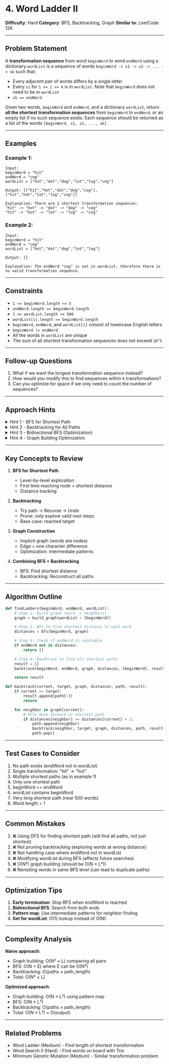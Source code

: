 # 4. Word Ladder II

**Difficulty**: Hard
**Category**: BFS, Backtracking, Graph
**Similar to**: LeetCode 126

---

## Problem Statement

A **transformation sequence** from word `beginWord` to word `endWord` using a dictionary `wordList` is a sequence of words `beginWord -> s1 -> s2 -> ... -> sk` such that:

- Every adjacent pair of words differs by a single letter
- Every `si` for `1 <= i <= k` is in `wordList`. Note that `beginWord` does not need to be in `wordList`
- `sk == endWord`

Given two words, `beginWord` and `endWord`, and a dictionary `wordList`, return **all the shortest transformation sequences** from `beginWord` to `endWord`, or an empty list if no such sequence exists. Each sequence should be returned as a list of the words `[beginWord, s1, s2, ..., sk]`.

---

## Examples

### Example 1:
```
Input:
beginWord = "hit"
endWord = "cog"
wordList = ["hot","dot","dog","lot","log","cog"]

Output: [["hit","hot","dot","dog","cog"],["hit","hot","lot","log","cog"]]

Explanation: There are 2 shortest transformation sequences:
"hit" -> "hot" -> "dot" -> "dog" -> "cog"
"hit" -> "hot" -> "lot" -> "log" -> "cog"
```

### Example 2:
```
Input:
beginWord = "hit"
endWord = "cog"
wordList = ["hot","dot","dog","lot","log"]

Output: []

Explanation: The endWord "cog" is not in wordList, therefore there is no valid transformation sequence.
```

---

## Constraints

- `1 <= beginWord.length <= 5`
- `endWord.length == beginWord.length`
- `1 <= wordList.length <= 500`
- `wordList[i].length == beginWord.length`
- `beginWord`, `endWord`, and `wordList[i]` consist of lowercase English letters
- `beginWord != endWord`
- All the words in `wordList` are unique
- The sum of all shortest transformation sequences does not exceed `10^5`

---

## Follow-up Questions

1. What if we want the longest transformation sequence instead?
2. How would you modify this to find sequences within k transformations?
3. Can you optimize for space if we only need to count the number of sequences?

---

## Approach Hints

<details>
<summary>Hint 1 - BFS for Shortest Path</summary>

Use BFS to find shortest distance from beginWord to all words:

1. Build graph: word → list of words one edit away
2. BFS from beginWord to find shortest distance to each word
3. Store distance in map: `word → distance from beginWord`

This tells us the shortest path length to each word.

Time: O(N × L²) where N = words, L = word length
</details>

<details>
<summary>Hint 2 - Backtracking for All Paths</summary>

Once we have distances, use DFS/backtracking to build all shortest paths:

1. Start from beginWord
2. At each step, only move to words that are:
   - One edit away
   - Distance is exactly +1 (staying on shortest path)
3. When we reach endWord, save the path
4. Backtrack and try other paths

This reconstructs all shortest paths.
</details>

<details>
<summary>Hint 3 - Bidirectional BFS (Optimization)</summary>

To speed up BFS:
1. Start BFS from both beginWord and endWord
2. Alternate between forward and backward search
3. Stop when the two searches meet
4. Build paths using the meeting point

This can reduce search space significantly.
</details>

<details>
<summary>Hint 4 - Graph Building Optimization</summary>

Instead of comparing every word pair (O(N²L)):

**Pattern-based approach:**
1. For each word, generate intermediate states: "hit" → "*it", "h*t", "hi*"
2. Build map: pattern → list of words matching that pattern
3. Words sharing a pattern are neighbors

Time to build graph: O(N × L²)
</details>

---

## Key Concepts to Review

1. **BFS for Shortest Path**
   - Level-by-level exploration
   - First time reaching node = shortest distance
   - Distance tracking

2. **Backtracking**
   - Try path → Recurse → Undo
   - Prune: only explore valid next steps
   - Base case: reached target

3. **Graph Construction**
   - Implicit graph (words are nodes)
   - Edge = one character difference
   - Optimization: intermediate patterns

4. **Combining BFS + Backtracking**
   - BFS: Find shortest distance
   - Backtracking: Reconstruct all paths

---

## Algorithm Outline

```python
def findLadders(beginWord, endWord, wordList):
    # Step 1: Build graph (word -> neighbors)
    graph = build_graph(wordList + [beginWord])

    # Step 2: BFS to find shortest distance to each word
    distances = bfs(beginWord, graph)

    # Step 3: Check if endWord is reachable
    if endWord not in distances:
        return []

    # Step 4: Backtrack to find all shortest paths
    result = []
    backtrack(beginWord, endWord, graph, distances, [beginWord], result)

    return result

def backtrack(current, target, graph, distances, path, result):
    if current == target:
        result.append(path[:])
        return

    for neighbor in graph[current]:
        # Only move forward on shortest path
        if distances[neighbor] == distances[current] + 1:
            path.append(neighbor)
            backtrack(neighbor, target, graph, distances, path, result)
            path.pop()
```

---

## Test Cases to Consider

1. No path exists (endWord not in wordList)
2. Single transformation: "hit" → "hot"
3. Multiple shortest paths (as in example 1)
4. Only one shortest path
5. beginWord == endWord
6. wordList contains beginWord
7. Very long shortest path (near 500 words)
8. Word length = 1

---

## Common Mistakes

1. ❌ Using DFS for finding shortest path (will find all paths, not just shortest)
2. ❌ Not pruning backtracking (exploring words at wrong distance)
3. ❌ Not handling case where endWord not in wordList
4. ❌ Modifying wordList during BFS (affects future searches)
5. ❌ O(N²) graph building (should be O(N × L²))
6. ❌ Revisiting words in same BFS level (can lead to duplicate paths)

---

## Optimization Tips

1. **Early termination**: Stop BFS when endWord is reached
2. **Bidirectional BFS**: Search from both ends
3. **Pattern map**: Use intermediate patterns for neighbor finding
4. **Set for wordList**: O(1) lookup instead of O(N)

---

## Complexity Analysis

**Naive approach:**
- Graph building: O(N² × L) comparing all pairs
- BFS: O(N + E) where E can be O(N²)
- Backtracking: O(paths × path_length)
- Total: O(N² × L)

**Optimized approach:**
- Graph building: O(N × L²) using pattern map
- BFS: O(N × L²)
- Backtracking: O(paths × path_length)
- Total: O(N × L²) + O(output)

---

## Related Problems

- Word Ladder (Medium) - Find length of shortest transformation
- Word Search II (Hard) - Find words on board with Trie
- Minimum Genetic Mutation (Medium) - Similar transformation problem
